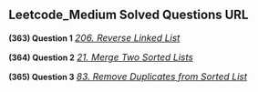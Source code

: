 ## Leetcode_Medium Solved Questions URL

**(363) Question 1** <a href="https://leetcode.com/problems/reverse-linked-list/submissions/1161714306/" target="_blank" style="font-size: 16px;dispaly:inline-block;">_206. Reverse Linked List_</a> <br/>

**(364) Question 2** <a href="https://leetcode.com/problems/merge-two-sorted-lists/submissions/1161751892/" target="_blank" style="font-size: 16px;dispaly:inline-block;">_21. Merge Two Sorted Lists_</a> <br/>

**(365) Question 3** <a href="https://leetcode.com/problems/remove-duplicates-from-sorted-list/submissions/1161847116/" target="_blank" style="font-size: 16px;dispaly:inline-block;">_83. Remove Duplicates from Sorted List_</a> <br/>
